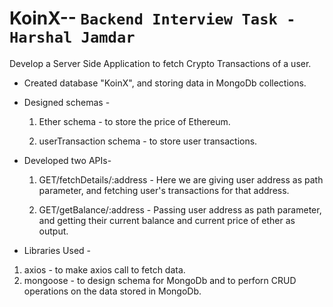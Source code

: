 # KoinX-- `Backend Interview Task - Harshal Jamdar`


Develop a Server Side Application to fetch Crypto Transactions of a user.

* Created database "KoinX", and storing data in MongoDb collections.
* Designed schemas - 
    1. Ether schema - to store the price of Ethereum.

    2. userTransaction schema -  to store user transactions.

* Developed two APIs-
  1. GET/fetchDetails/:address - Here we are giving user address as path parameter, and fetching user's transactions for that address.


  2. GET/getBalance/:address - Passing user address as path parameter, and getting their current balance and current price of ether as output.

* Libraries Used -
1. axios - to make axios call to fetch data.
2. mongoose - to design schema for MongoDb and to perforn CRUD operations on the data stored in MongoDb.
